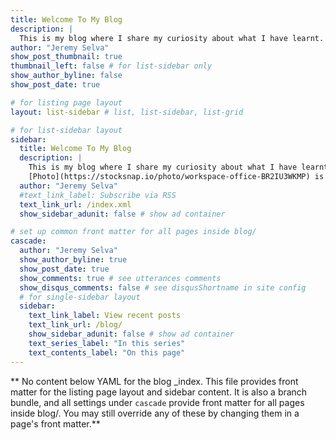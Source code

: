 ```yaml
---
title: Welcome To My Blog
description: |
  This is my blog where I share my curiosity about what I have learnt. It includes notes and tutorials for my future self. Hopefully these posts will be useful for you as well.
author: "Jeremy Selva"
show_post_thumbnail: true
thumbnail_left: false # for list-sidebar only
show_author_byline: false
show_post_date: true

# for listing page layout
layout: list-sidebar # list, list-sidebar, list-grid

# for list-sidebar layout
sidebar: 
  title: Welcome To My Blog
  description: |
    This is my blog where I share my curiosity about what I have learnt. It includes notes and tutorials for my future self and hopefully also for you.<br><br>
    [Photo](https://stocksnap.io/photo/workspace-office-BR2IU3WKMP) is taken from [FOCA Stock](https://stocksnap.io/author/focastock) on [StockSnap](https://stocksnap.io) under [CC0 license](https://creativecommons.org/publicdomain/zero/1.0/)
  author: "Jeremy Selva"
  #text_link_label: Subscribe via RSS
  text_link_url: /index.xml
  show_sidebar_adunit: false # show ad container

# set up common front matter for all pages inside blog/
cascade:
  author: "Jeremy Selva"
  show_author_byline: true
  show_post_date: true
  show_comments: true # see utterances comments
  show_disqus_comments: false # see disqusShortname in site config
  # for single-sidebar layout
  sidebar:
    text_link_label: View recent posts
    text_link_url: /blog/
    show_sidebar_adunit: false # show ad container
    text_series_label: "In this series"
    text_contents_label: "On this page"
---
```


** No content below YAML for the blog _index. This file provides front matter for the listing page layout and sidebar content. It is also a branch bundle, and all settings under `cascade` provide front matter for all pages inside blog/. You may still override any of these by changing them in a page's front matter.**

